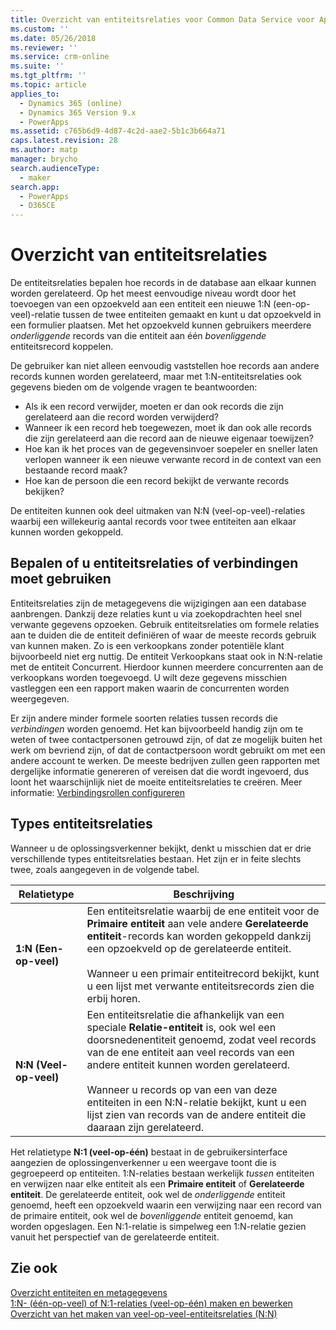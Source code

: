 ```yaml
---
title: Overzicht van entiteitsrelaties voor Common Data Service voor Apps | MicrosoftDocs
ms.custom: ''
ms.date: 05/26/2018
ms.reviewer: ''
ms.service: crm-online
ms.suite: ''
ms.tgt_pltfrm: ''
ms.topic: article
applies_to:
  - Dynamics 365 (online)
  - Dynamics 365 Version 9.x
  - PowerApps
ms.assetid: c765b6d9-4d87-4c2d-aae2-5b1c3b664a71
caps.latest.revision: 28
ms.author: matp
manager: brycho
search.audienceType:
  - maker
search.app:
  - PowerApps
  - D365CE
---
```

# <a name="entity-relationships-overview"></a>Overzicht van entiteitsrelaties

De entiteitsrelaties bepalen hoe records in de database aan elkaar kunnen worden gerelateerd. Op het meest eenvoudige niveau wordt door het toevoegen van een opzoekveld aan een entiteit een nieuwe 1:N (een-op-veel)-relatie tussen de twee entiteiten gemaakt en kunt u dat opzoekveld in een formulier plaatsen. Met het opzoekveld kunnen gebruikers meerdere *onderliggende* records van die entiteit aan één *bovenliggende* entiteitsrecord koppelen.  
  
De gebruiker kan niet alleen eenvoudig vaststellen hoe records aan andere records kunnen worden gerelateerd, maar met 1:N-entiteitsrelaties ook gegevens bieden om de volgende vragen te beantwoorden:  
  
- Als ik een record verwijder, moeten er dan ook records die zijn gerelateerd aan die record worden verwijderd?  
- Wanneer ik een record heb toegewezen, moet ik dan ook alle records die zijn gerelateerd aan die record aan de nieuwe eigenaar toewijzen?  
- Hoe kan ik het proces van de gegevensinvoer soepeler en sneller laten verlopen wanneer ik een nieuwe verwante record in de context van een bestaande record maak?  
- Hoe kan de persoon die een record bekijkt de verwante records bekijken?  
  
 De entiteiten kunnen ook deel uitmaken van N:N (veel-op-veel)-relaties waarbij een willekeurig aantal records voor twee entiteiten aan elkaar kunnen worden gekoppeld.  

<a name="BKMK_Connections"></a>

## <a name="decide-whether-to-use-entity-relationships-or-connections"></a>Bepalen of u entiteitsrelaties of verbindingen moet gebruiken 
 
Entiteitsrelaties zijn de metagegevens die wijzigingen aan een database aanbrengen. Dankzij deze relaties kunt u via zoekopdrachten heel snel verwante gegevens opzoeken. Gebruik entiteitsrelaties om formele relaties aan te duiden die de entiteit definiëren of waar de meeste records gebruik van kunnen maken. Zo is een verkoopkans zonder potentiële klant bijvoorbeeld niet erg nuttig. De entiteit Verkoopkans staat ook in N:N-relatie met de entiteit Concurrent. Hierdoor kunnen meerdere concurrenten aan de verkoopkans worden toegevoegd. U wilt deze gegevens misschien vastleggen een een rapport maken waarin de concurrenten worden weergegeven.  
  
Er zijn andere minder formele soorten relaties tussen records die *verbindingen* worden genoemd. Het kan bijvoorbeeld handig zijn om te weten of twee contactpersonen getrouwd zijn, of dat ze mogelijk buiten het werk om bevriend zijn, of dat de contactpersoon wordt gebruikt om met een andere account te werken. De meeste bedrijven zullen geen rapporten met dergelijke informatie genereren of vereisen dat die wordt ingevoerd, dus loont het waarschijnlijk niet de moeite entiteitsrelaties te creëren. Meer informatie: [Verbindingsrollen configureren](configure-connection-roles.md)

  
<a name="BKMK_TypesOfRelationships"></a>
 
## <a name="types-of-entity-relationships"></a>Types entiteitsrelaties

Wanneer u de oplossingsverkenner bekijkt, denkt u misschien dat er drie verschillende types entiteitsrelaties bestaan. Het zijn er in feite slechts twee, zoals aangegeven in de volgende tabel.  
  
|Relatietype|Beschrijving|  
|-----------------------|-----------------|  
|**1:N (Een-op-veel)**|Een entiteitsrelatie waarbij de ene entiteit voor de **Primaire entiteit** aan vele andere **Gerelateerde entiteit**-records kan worden gekoppeld dankzij een opzoekveld op de gerelateerde entiteit.<br /><br /> Wanneer u een primair entiteitrecord bekijkt, kunt u een lijst met verwante entiteitsrecords zien die erbij horen.|  
|**N:N (Veel-op-veel)**|Een entiteitsrelatie die afhankelijk van een speciale **Relatie-entiteit** is, ook wel een doorsnedenentiteit genoemd, zodat veel records van de ene entiteit aan veel records van een andere entiteit kunnen worden gerelateerd.<br /><br /> Wanneer u records op van een van deze entiteiten in een N:N-relatie bekijkt, kunt u een lijst zien van records van de andere entiteit die daaraan zijn gerelateerd.|  
  
Het relatietype **N:1 (veel-op-één)** bestaat in de gebruikersinterface aangezien de oplossingenverkenner u een weergave toont die is gegroepeerd op entiteiten. 1:N-relaties bestaan werkelijk *tussen* entiteiten en verwijzen naar elke entiteit als een **Primaire entiteit** of **Gerelateerde entiteit**. De gerelateerde entiteit, ook wel de *onderliggende* entiteit genoemd, heeft een opzoekveld waarin een verwijzing naar een record van de primaire entiteit, ook wel de *bovenliggende* entiteit genoemd, kan worden opgeslagen. Een N:1-relatie is simpelweg een 1:N-relatie gezien vanuit het perspectief van de gerelateerde entiteit.  
 
## <a name="see-also"></a>Zie ook

[Overzicht entiteiten en metagegevens](create-edit-metadata.md)<br />
[1:N- (één-op-veel) of N:1-relaties (veel-op-één) maken en bewerken](create-edit-1n-relationships.md)<br />
[Overzicht van het maken van veel-op-veel-entiteitsrelaties (N:N)](create-edit-nn-relationships.md)

